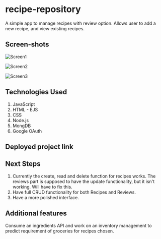 # recipe-repository

A simple app to manage recipes with review option. Allows user to add a new recipe, and view existing recipes.

## Screen-shots
![Screen1](https://user-images.githubusercontent.com/71089271/215104315-330e91e5-d6fe-4ab5-b22d-22c1c277984a.png)

![Screen2](https://user-images.githubusercontent.com/71089271/215104338-465184ca-77bd-4f26-a26c-f1f53dcf8620.png)

![Screen3 ](https://user-images.githubusercontent.com/71089271/215104858-655b96aa-71dd-43de-a06f-d275a61f8f47.png)


## Technologies Used

1. JavaScript
2. HTML - EJS
3. CSS
4. Node.js
5. MongDB
6. Google OAuth

## Deployed project link

## Next Steps

1. Currently the create, read and delete function for recipes works. The reviews part is supposed to have the update functionality, but it isn't working. Will have to fix this.
2. Have full CRUD functionality for both Recipes and Reviews.
3. Have a more polished interface.

## Additional features

Consume an ingredients API and work on an inventory management to predict requirement of groceries for recipes chosen.
